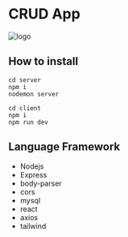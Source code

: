 # CRUD App

![logo](https://cdn.discordapp.com/attachments/1198124910950752288/1206154618351124510/image.png?ex=65dafa06&is=65c88506&hm=1f085dc08a40d9fad60e10f8c0ff3edd7749a40d913cf20f724bca7ca0a46f6e&)

## How to install
```
cd server
npm i
nodemon server
```

```
cd client
npm i
npm run dev
```

## Language Framework
* Nodejs
* Express
* body-parser
* cors
* mysql
* react
* axios
* tailwind
